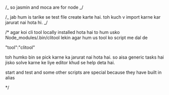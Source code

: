 /_ so jasmin and moca are for node _/

/_ jab hum is tarike se test file create karte hai. toh kuch v import karne
kar jarurat nai hota hi. _/

/\* agar koi cli tool locally installed hota hai to hum usko
Node_modules/.bin/clitool
lekin agar hum us tool ko script me dal de

"tool":"clitool"

toh humko bin se pick karne ka jarurat nai hota hai. so aisa generic tasks
hai jisko solve karne ke liye editor khud se help deta hai.

start and test and some other scripts are special because they have built in alias

\*/

<!-- so if we use npm test --watch so we are using npm in watch mode not test in
watch mode to bypass this humare pass ek trick hai ki first double dash is for
npm then we leave it empty then next double dash will be for the other cli tool
,and this is cli formula -->
